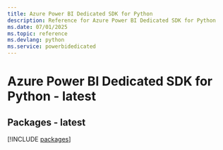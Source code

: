 ```yaml
---
title: Azure Power BI Dedicated SDK for Python
description: Reference for Azure Power BI Dedicated SDK for Python
ms.date: 07/01/2025
ms.topic: reference
ms.devlang: python
ms.service: powerbidedicated
---
```

# Azure Power BI Dedicated SDK for Python - latest
## Packages - latest
[!INCLUDE [packages](power-bi-dedicated-index.md)]